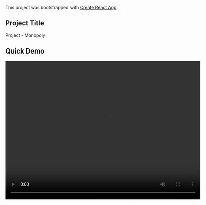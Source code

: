 This project was bootstrapped with [Create React App](https://github.com/facebook/create-react-app).

## Project Title
Project - Monopoly

## Quick Demo
<video class="video" id="video-style" width="620" height="440" controls autoplay>
            <source src="https://imgur.com/a/1XEPSKp" type="video/mp4">
<img src="https://imgur.com/a/1XEPSKp" width=200>


## Project Description
Project Monopoly: educate to liberate is an educational game that models the inequalities present in the game, it empowers educators to initiate a dialogue about race and through educational resources support students as they begin to challenge their own understanding of race.
The game requires a game to be created by a moderator to open a game lobby allowing players to join. As a player, you enter your name and chose a token, you are then randomly assigned to a team. The team is made of two teams that is the Stripe and the Stars team. The stripe team is the disadvantages, and the stars team are the advantages. The disadvantage team begin with half the wealth of the advantage team, they are not permitted to buy certain properties (redlining), they do not have access to get out of jail card etc



## Available Scripts

In the project directory, you can run:

### `yarn start`

Runs the app in the development mode.<br />
Open [http://localhost:3000](http://localhost:3000) to view it in the browser.

The page will reload if you make edits.<br />
You will also see any lint errors in the console.

### `yarn test`

Launches the test runner in the interactive watch mode.<br />
See the section about [running tests](https://facebook.github.io/create-react-app/docs/running-tests) for more information.

### `yarn build`

Builds the app for production to the `build` folder.<br />
It correctly bundles React in production mode and optimizes the build for the best performance.

The build is minified and the filenames include the hashes.<br />
Your app is ready to be deployed!

See the section about [deployment](https://facebook.github.io/create-react-app/docs/deployment) for more information.

#
